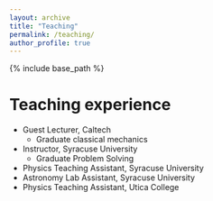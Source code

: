 ```yaml
---
layout: archive
title: "Teaching"
permalink: /teaching/
author_profile: true
---
```


{% include base_path %}

Teaching experience
======
* Guest Lecturer, Caltech
  * Graduate classical mechanics
* Instructor, Syracuse University
  * Graduate Problem Solving
* Physics Teaching Assistant, Syracuse University
* Astronomy Lab Assistant, Syracuse University
* Physics Teaching Assistant, Utica College

